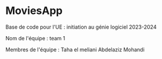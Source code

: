 # MoviesApp

Base de code pour l'UE : initiation au génie logiciel 2023-2024

Nom de l'équipe : team 1

Membres de l'équipe : 
Taha el meliani
Abdelaziz Mohandi
